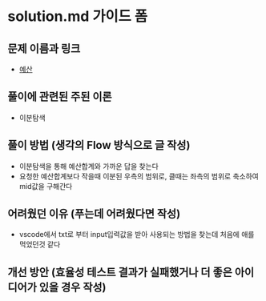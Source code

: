 # solution.md 가이드 폼

## 문제 이름과 링크

- [예산](https://www.acmicpc.net/problem/2512)

## 풀이에 관련된 주된 이론

- 이분탐색

## 풀이 방법 (생각의 Flow 방식으로 글 작성)

- 이분탐색을 통해 예산합계와 가까운 답을 찾는다   
- 요청한 예산합계보다 작을때 이분된 우측의 범위로,
  클때는 좌측의 범위로 축소하여 mid값을 구해간다 


## 어려웠던 이유 (푸는데 어려웠다면 작성)

- vscode에서 txt로 부터 input입력값을 받아 사용되는 방법을 찾는데 처음에 애를 먹었던것 같다  

## 개선 방안 (효율성 테스트 결과가 실패했거나 더 좋은 아이디어가 있을 경우 작성)


